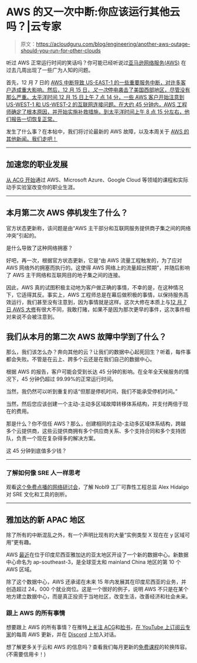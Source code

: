 # AWS 的又一次中断:你应该运行其他云吗？|云专家

> 原文：<https://acloudguru.com/blog/engineering/another-aws-outage-should-you-run-for-other-clouds>

听过 AWS 正常运行时间的笑话吗？你可能已经听说过[亚马逊网络服务(AWS)](https://acloudguru.com/blog/engineering/what-is-amazon-web-services-aws) 在过去几周出现了一些广为人知的问题。

首先，12 月 7 日的 [AWS 中断导致 US-EAST-1 的一些重要服务中断，对许多客户造成重大影响。然后，12 月 15 日，*又一次*停电袭击了美国西部地区，尽管没有那么严重。太平洋时间 12 月 15 日上午 7 点 14 分，一些 AWS 客户开始注意到 US-WEST-1 和 US-WEST-2 的互联网连接问题。在大约 45 分钟内，AWS 工程师确定了根本原因，并开始实施补救措施，到太平洋时间上午 8 点 15 分左右，他们报告一切恢复正常。](https://acloudguru.com/blog/engineering/what-happened-with-the-aws-outage)

发生了什么事？在本帖中，我们将讨论最新的 AWS 故障，以及本周关于 [AWS 的其他新闻。我们走吧！](https://acloudguru.com/videos/aws-this-week)

* * *

## 加速您的职业发展

[从 ACG 开始](https://acloudguru.com/pricing)通过 AWS、Microsoft Azure、Google Cloud 等领域的课程和实际动手实验室改变你的职业生涯。

* * *

## 本月第二次 AWS 停机发生了什么？

官方状态更新称，该问题是由“AWS 主干部分和互联网服务提供商子集之间的网络冲突”引起的。

是什么导致了这种网络拥塞？

好吧，再一次，根据官方状态更新，它是“由 AWS 流量工程触发的，为了应对 AWS 网络外的拥塞而执行的。这使得 AWS 网络上的流量超出预期”，并随后影响了 AWS 主干网络和互联网目的地子集之间的连接。

因此，AWS 真的试图积极主动地为客户做正确的事情，不幸的是，在这种情况下，它适得其反。事实上，AWS 工程师总是在幕后做积极的事情，以保持服务高效运行，我们甚至没有注意到，因为事情就是这样。这次大修在本质上与[12 月 7 日 AWS 大修](https://acloudguru.com/blog/engineering/what-happened-with-the-aws-outage)有很大不同，我敢打赌，如果不是因为那次更早的事件，这次事件相对来说不会被注意到。

## 我们从本月的第二次 AWS 故障中学到了什么？

那么，我们该怎么办？奔向其他的云？让我们的数据中心起死回生？听着，每件事都会失败。不管是在云上、跨多个云还是在我们自己的数据中心。

根据 AWS 的报告，客户可能会受到长达 45 分钟的影响。在全年全天候服务的情况下，45 分钟仍超过 99.99%的正常运行时间。

当然，我仍然可以听到重复的话“但那是停机时间，我们不能承受停机时间。”

当然，然后您应该创建一个主动-主动多区域故障转移体系结构，并支付两倍于现在的费用。

那是什么？你不信任 AWS？那么，创建相同的主动-主动多区域体系结构，跨越多个云提供商，这些云提供商拥有多个供应商关系、多个支持合同和多个支持团队，负责一个现在复杂得多的解决方案。

这 45 分钟到底值多少钱？

* * *

### 了解如何像 SRE 人一样思考

观看[这个免费点播的网络研讨会](https://get.acloudguru.com/think-like-an-sre-webinar)，了解 Nobl9 工厂可靠性工程总监 Alex Hidalgo 对 SRE 文化和工具的剖析。

* * *

## 雅加达的新 APAC 地区

除了所有的中断混乱之外，有一个声明比现有的大量“实例类型 X 现在在 y 区域可用”更有趣。

AWS [最近](https://aws.amazon.com/blogs/aws/now-open-aws-asia-pacific-jakarta-region/)在位于印度尼西亚雅加达的亚太地区开设了一个新的数据中心。新数据中心命名为 ap-southeast-3，是全球亚太和 mainland China 地区的第 10 个 AWS 区域。

除了这个数据中心，AWS 还承诺在未来 15 年内发展其在印度尼西亚的业务，并创造超过 24，000 个就业岗位。这是一个很好的例子，说明 AWS 不只是在某个地方建立数据中心，而是真正投资于当地社区，改变生活，改善经济和社会未来。

### 跟上 AWS 的所有事情

想要跟上 AWS 的所有事情？在推特[上关注 ACG](https://twitter.com/acloudguru)和[脸书](https://www.facebook.com/acloudguru)，[在 YouTube 上订阅云专家](https://www.youtube.com/c/AcloudGuru/?sub_confirmation=1)的每周 AWS 更新，并在 [Discord](http://discord.gg/acloudguru) 上加入对话。

想了解更多关于云和 AWS 的信息吗？查看我们每月更新的[免费课程](https://acloudguru.com/blog/news/whats-free-at-acg)的轮换阵容。(不需要信用卡！)